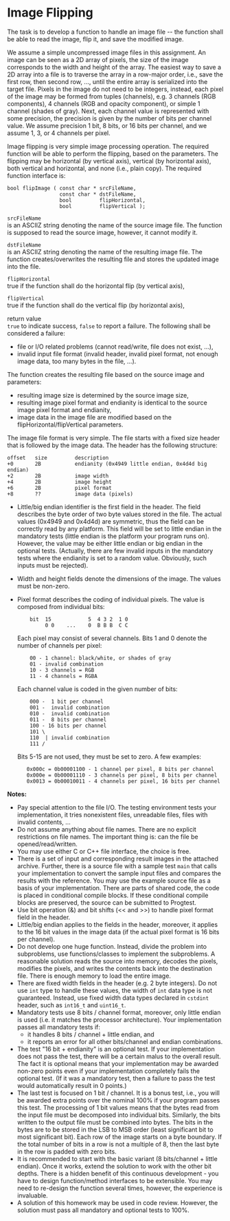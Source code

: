 # Image Flipping


The task is to develop a function to handle an image file -- the function shall be able to read the image, flip it, and save the modified image.

We assume a simple uncompressed image files in this assignment. An image can be seen as a 2D array of pixels, the size of the image corresponds to the width and height of the array. The easiest way to save a 2D array into a file is to traverse the array in a row-major order, i.e., save the first row, then second row, ..., until the entire array is serialized into the target file. Pixels in the image do not need to be integers, instead, each pixel of the image may be formed from tuples (channels), e.g. 3 channels (RGB components), 4 channels (RGB and opacity component), or simple 1 channel (shades of gray). Next, each channel value is represented with some precision, the precision is given by the number of bits per channel value. We assume precision 1 bit, 8 bits, or 16 bits per channel, and we assume 1, 3, or 4 channels per pixel.

Image flipping is very simple image processing operation. The required function will be able to perform the flipping, based on the parameters. The flipping may be horizontal (by vertical axis), vertical (by horizontal axis), both vertical and horizontal, and none (i.e., plain copy). The required function interface is:

    bool flipImage ( const char * srcFileName, 
                     const char * dstFileName, 
                     bool         flipHorizontal,
                     bool         flipVertical );

`srcFileName`  
is an ASCIIZ string denoting the name of the source image file. The function is supposed to read the source image, however, it cannot modify it.

`dstFileName`  
is an ASCIIZ string denoting the name of the resulting image file. The function creates/overwrites the resulting file and stores the updated image into the file.

`flipHorizontal`  
true if the function shall do the horizontal flip (by vertical axis),

`flipVertical`  
true if the function shall do the vertical flip (by horizontal axis),

return value  
`true` to indicate success, `false` to report a failure. The following shall be considered a failure:

-   file or I/O related problems (cannot read/write, file does not exist, ...),
-   invalid input file format (invalid header, invalid pixel format, not enough image data, too many bytes in the file, ...).

The function creates the resulting file based on the source image and parameters:

-   resulting image size is determined by the source image size,
-   resulting image pixel format and endianity is identical to the source image pixel format and endianity,
-   image data in the image file are modified based on the flipHorizontal/flipVertical parameters.

The image file format is very simple. The file starts with a fixed size header that is followed by the image data. The header has the following structure:

    offset   size         description
    +0       2B           endianity (0x4949 little endian, 0x4d4d big endian)
    +2       2B           image width
    +4       2B           image height
    +6       2B           pixel format
    +8       ??           image data (pixels)

-   Little/big endian identifier is the first field in the header. The field describes the byte order of two byte values stored in the file. The actual values (0x4949 and 0x4d4d) are symmetric, thus the field can be correctly read by any platform. This field will be set to little endian in the mandatory tests (little endian is the platform your program runs on). However, the value may be either little endian or big endian in the optional tests. (Actually, there are few invalid inputs in the mandatory tests where the endianity is set to a random value. Obviously, such inputs must be rejected).
-   Width and height fields denote the dimensions of the image. The values must be non-zero.
-   Pixel format describes the coding of individual pixels. The value is composed from individual bits:

            bit  15            5  4 3 2  1 0
                 0 0    ...    0  B B B  C C
           

    Each pixel may consist of several channels. Bits 1 and 0 denote the number of channels per pixel:

            00 - 1 channel: black/white, or shades of gray
            01 - invalid combination
            10 - 3 channels = RGB
            11 - 4 channels = RGBA
           

    Each channel value is coded in the given number of bits:

            000 -  1 bit per channel
            001 -  invalid combination
            010 -  invalid combination
            011 -  8 bits per channel
            100 - 16 bits per channel
            101 \
            110  | invalid combination
            111 /
           

    Bits 5-15 are not used, they must be set to zero. A few examples:

           0x000c = 0b00001100 - 1 channel per pixel, 8 bits per channel
           0x000e = 0b00001110 - 3 channels per pixel, 8 bits per channel
           0x0013 = 0b00010011 - 4 channels per pixel, 16 bits per channel
              

**Notes:**

-   Pay special attention to the file I/O. The testing environment tests your implementation, it tries nonexistent files, unreadable files, files with invalid contents, ...
-   Do not assume anything about file names. There are no explicit restrictions on file names. The important thing is: can the file be opened/read/written.
-   You may use either C or C++ file interface, the choice is free.
-   There is a set of input and corresponding result images in the attached archive. Further, there is a source file with a sample test `main` that calls your implementation to convert the sample input files and compares the results with the reference. You may use the example source file as a basis of your implementation. There are parts of shared code, the code is placed in conditional compile blocks. If these conditional compile blocks are preserved, the source can be submitted to Progtest.
-   Use bit operation (&) and bit shifts (\<\< and \>\>) to handle pixel format field in the header.
-   Little/big endian applies to the fields in the header, moreover, it applies to the 16 bit values in the image data (if the actual pixel format is 16 bits per channel).
-   Do not develop one huge function. Instead, divide the problem into subproblems, use functions/classes to implement the subproblems. A reasonable solution reads the source into memory, decodes the pixels, modifies the pixels, and writes the contents back into the destination file. There is enough memory to load the entire image.
-   There are fixed width fields in the header (e.g. 2 byte integers). Do not use `int` type to handle these values, the width of `int` data type is not guaranteed. Instead, use fixed width data types declared in `cstdint` header, such as `int16_t` and `uint16_t`.
-   Mandatory tests use 8 bits / channel format, moreover, only little endian is used (i.e. it matches the processor architecture). Your implementation passes all mandatory tests if:
    -   it handles 8 bits / channel + little endian, and
    -   it reports an error for all other bits/channel and endian combinations.
-   The test "16 bit + endianity" is an optional test. If your implementation does not pass the test, there will be a certain malus to the overall result. The fact it is optional means that your implementation may be awarded non-zero points even if your implementation completely fails the optional test. (If it was a mandatory test, then a failure to pass the test would automatically result in 0 points.)
-   The last test is focused on 1 bit / channel. It is a bonus test, i.e., you will be awarded extra points over the nominal 100% if your program passes this test. The processing of 1 bit values means that the bytes read from the input file must be decomposed into individual bits. Similarly, the bits written to the output file must be combined into bytes. The bits in the bytes are to be stored in the LSB to MSB order (least significant bit to most significant bit). Each row of the image starts on a byte boundary. If the total number of bits in a row is not a multiple of 8, then the last byte in the row is padded with zero bits.
-   It is recommended to start with the basic variant (8 bits/channel + little endian). Once it works, extend the solution to work with the other bit depths. There is a hidden benefit of this continuous development - you have to design function/method interfaces to be extensible. You may need to re-design the function several times, however, the experience is invaluable.
-   A solution of this homework may be used in code review. However, the solution must pass all mandatory and optional tests to 100%.
